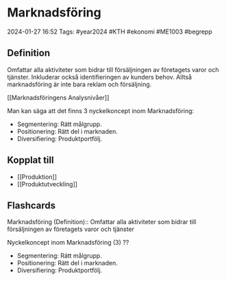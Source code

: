 # Marknadsföring

2024-01-27 16:52
Tags: #year2024 #KTH #ekonomi #ME1003 #begrepp

## Definition

Omfattar alla aktiviteter som bidrar till försäljningen av företagets varor och tjänster. Inkluderar också identifieringen av kunders behov. Alltså marknadsföring är inte bara reklam och försäljning.

[[Marknadsföringens Analysnivåer]]

Man kan säga att det finns 3 nyckelkoncept inom Marknadsföring:

- Segmentering: Rätt målgrupp.
- Positionering: Rätt del i marknaden.
- Diversifiering: Produktportfölj.

## Kopplat till

- [[Produktion]]
- [[Produktutveckling]]

## Flashcards

Marknadsföring (Definition):: Omfattar alla aktiviteter som bidrar till försäljningen av företagets varor och tjänster

Nyckelkoncept inom Marknadsföring (3)
??
- Segmentering: Rätt målgrupp.
- Positionering: Rätt del i marknaden.
- Diversifiering: Produktportfölj.
